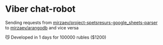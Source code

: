 # Viber chat-robot

Sending requests from [mirzaev/project-spetsresurs-google_sheets-parser](https://git.mirzaev.sexy/mirzaev/project-spetsresurs-google_sheets-parser) to [mirzaev/arangodb](https://git.mirzaev.sexy/mirzaev/arangodb) and vice versa

😼 Developed in 1 days for 100000 rubles ($1200)
